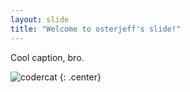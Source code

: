 ```yaml
---
layout: slide
title: "Welcome to osterjeff's slide!"
---
```


Cool caption, bro.

![codercat](https://octodex.github.com/images/codercat.jpg)
{: .center}
